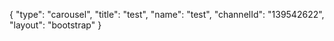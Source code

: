 {
    "type": "carousel",
    "title": "test",
    "name": "test",
    "channelId": "139542622",
    "layout": "bootstrap"
}